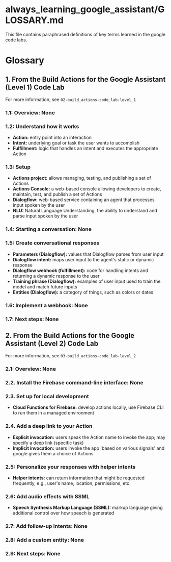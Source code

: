 # always_learning_google_assistant/GLOSSARY.md

This file contains paraphrased definitions of key terms learned in the google code labs.

# Glossary

## 1. From the Build Actions for the Google Assistant (Level 1) Code Lab

For more information, see `02-build_actions-code_lab-level_1`

### 1.1: Overview: None

### 1.2: Understand how it works

- **Action:** entry point into an interaction
- **Intent:** underlying goal or task the user wants to accomplish
- **Fulfillment:** logic that handles an intent and executes the appropriate Action

### 1.3: Setup

- **Actions project:** allows managing, testing, and publishing a set of Actions
- **Actions Console:** a web-based console allowing developers to create, maintain, test, and publish a set of Actions
- **Dialogflow:** web-based service containing an agent that processes input spoken by the user
- **NLU:** Natural Language Understanding, the ability to understand and parse input spoken by the user

### 1.4: Starting a conversation: None

### 1.5: Create conversational responses

- **Parameters (Dialogflow):** values that Dialogflow parses from user input
- **Dialogflow intent:** maps user input to the agent's static or dynamic response
- **Dialogflow webhook (fulfillment):** code for handling intents and returning a dynamic response to the user
- **Training phrase (Dialogflow):** examples of user input used to train the model and match future inputs
- **Entities (Dialogflow):** a category of things, such as colors or dates

### 1.6: Implement a webhook: None

### 1.7: Next steps: None

## 2. From the Build Actions for the Google Assistant (Level 2) Code Lab

For more information, see `03-build_actions-code_lab-level_2`

### 2.1: Overview: None

### 2.2. Install the Firebase command-line interface: None

### 2.3. Set up for local development

- **Cloud Functions for Firebase:** develop actions locally, use Firebase CLI to run them in a managed environment

### 2.4. Add a deep link to your Action

- **Explicit invocation:** users speak the Action name to invoke the app; may specify a deep link (specific task)
- **Implicit invocation:** users invoke the app 'based on various signals' and google gives them a choice of Actions

### 2.5: Personalize your responses with helper intents

- **Helper intents:** can return information that might be requested frequently, e.g., user's name, location, permissions, etc.

### 2.6: Add audio effects with SSML

- **Speech Synthesis Markup Language (SSML):** markup language giving additional control over how speech is generated

### 2.7: Add follow-up intents: None

### 2.8: Add a custom entity: None

### 2.9: Next steps: None


